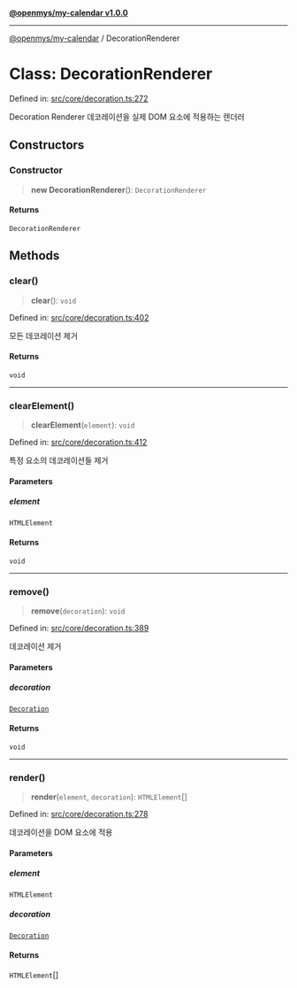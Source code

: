 [**@openmys/my-calendar v1.0.0**](../README.md)

***

[@openmys/my-calendar](../globals.md) / DecorationRenderer

# Class: DecorationRenderer

Defined in: [src/core/decoration.ts:272](https://github.com/openmys/my-calendar/blob/96ebce4306bfb6a4ab4c4297a9b422c56933c5da/src/core/decoration.ts#L272)

Decoration Renderer
데코레이션을 실제 DOM 요소에 적용하는 렌더러

## Constructors

### Constructor

> **new DecorationRenderer**(): `DecorationRenderer`

#### Returns

`DecorationRenderer`

## Methods

### clear()

> **clear**(): `void`

Defined in: [src/core/decoration.ts:402](https://github.com/openmys/my-calendar/blob/96ebce4306bfb6a4ab4c4297a9b422c56933c5da/src/core/decoration.ts#L402)

모든 데코레이션 제거

#### Returns

`void`

***

### clearElement()

> **clearElement**(`element`): `void`

Defined in: [src/core/decoration.ts:412](https://github.com/openmys/my-calendar/blob/96ebce4306bfb6a4ab4c4297a9b422c56933c5da/src/core/decoration.ts#L412)

특정 요소의 데코레이션들 제거

#### Parameters

##### element

`HTMLElement`

#### Returns

`void`

***

### remove()

> **remove**(`decoration`): `void`

Defined in: [src/core/decoration.ts:389](https://github.com/openmys/my-calendar/blob/96ebce4306bfb6a4ab4c4297a9b422c56933c5da/src/core/decoration.ts#L389)

데코레이션 제거

#### Parameters

##### decoration

[`Decoration`](../interfaces/Decoration.md)

#### Returns

`void`

***

### render()

> **render**(`element`, `decoration`): `HTMLElement`[]

Defined in: [src/core/decoration.ts:278](https://github.com/openmys/my-calendar/blob/96ebce4306bfb6a4ab4c4297a9b422c56933c5da/src/core/decoration.ts#L278)

데코레이션을 DOM 요소에 적용

#### Parameters

##### element

`HTMLElement`

##### decoration

[`Decoration`](../interfaces/Decoration.md)

#### Returns

`HTMLElement`[]
